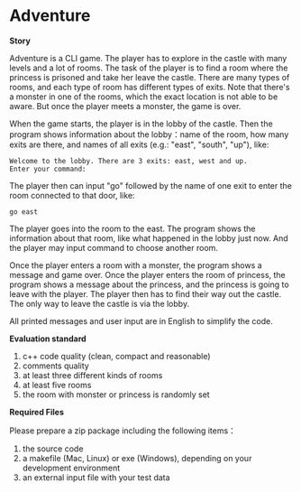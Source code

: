 # Adventure

**Story**

Adventure is a CLI game. The player has to explore in the castle with many levels and a lot of rooms. The task of the player is to find a  room where the princess is prisoned and take her leave the castle. There are many types of rooms, and each type of room has different types of  exits. Note that there's a monster in one of the rooms, which the exact  location is not able to be aware. But once the player meets a monster,  the game is over.

When the game starts, the player is in the lobby of the castle. Then  the program shows information about the lobby：name of the room, how many exits are there, and names of all exits (e.g.: "east", "south", "up"),  like:

```
Welcome to the lobby. There are 3 exits: east, west and up.
Enter your command:
```

The player then can input "go" followed by the name of one exit to enter the room connected to that door, like:

```
go east
```

The player goes into the room to the east. The program shows the  information about that room, like what happened in the lobby just now.  And the player may input command to choose another room.

Once the player enters a room with a monster, the program shows a  message and game over. Once the player enters the room of princess, the  program shows a message about the princess, and the princess is going to leave with the player. The player then has to find their way out the  castle. The only way to leave the castle is via the lobby.

All printed messages and user input are in English to simplify the code.

**Evaluation standard**

1. c++ code quality (clean, compact and reasonable)
2. comments quality
3. at least three different kinds of rooms
4. at least five rooms
5. the room with monster or princess is randomly set

**Required Files**

Please prepare a zip package including the following items：

1. the source code
2. a makefile (Mac, Linux) or exe (Windows), depending on your development environment
3. an external input file with your test data